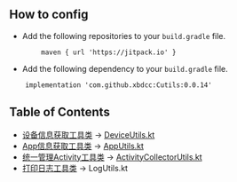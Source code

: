 ## How to config

- Add the following repositories to your `build.gradle` file.
```
        maven { url 'https://jitpack.io' }
```

- Add the following dependency to your `build.gradle` file.
```
    implementation 'com.github.xbdcc:Cutils:0.0.14'
```

## Table of Contents

- [设备信息获取工具类](notes/util/DeviceUtils.md) -> [DeviceUtils.kt][DeviceUtils.kt]
- [App信息获取工具类](notes/util/AppUtils.md) -> [AppUtils.kt][AppUtils.kt]
- [统一管理Activity工具类](notes/util/ActivityCollectorUtils.md) -> [ActivityCollectorUtils.kt][ActivityCollectorUtils.kt]
- [打印日志工具类](notes/util/ActivityCollectorUtils.md) -> LogUtils.kt

[DeviceUtils.kt]: cutils/src/main/java/com/carlos/cutils/util/DeviceUtils.kt
[AppUtils.kt]: cutils/src/main/java/com/carlos/cutils/util/AppUtils.kt
[ActivityCollectorUtils.kt]: cutils/src/main/java/com/carlos/cutils/util/ActivityCollectorUtils.kt
[DeviceUtils.kt]: cutils/src/main/java/com/carlos/cutils/util/DeviceUtils.kt

